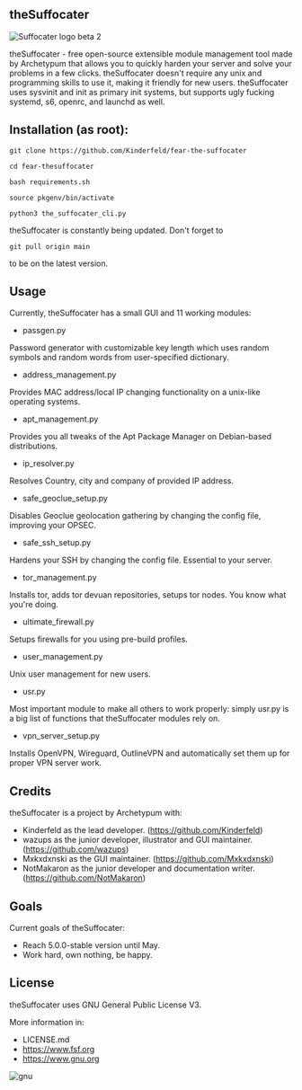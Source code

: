 ## theSuffocater  
![Suffocater logo beta 2](https://github.com/user-attachments/assets/51422160-c33c-4515-b628-dbabb2c877ce)

theSuffocater - free open-source extensible module management tool made by
Archetypum that allows you to quickly harden your server and solve your problems
in a few clicks. theSuffocater doesn't require any unix and programming skills
to use it, making it friendly for new users. 
theSuffocater uses sysvinit and init as primary init systems,
but supports ugly fucking systemd, s6, openrc, and launchd as well. 

## Installation (as root):

```
git clone https://github.com/Kinderfeld/fear-the-suffocater
```

```
cd fear-thesuffocater
```

```
bash requirements.sh
```

```
source pkgenv/bin/activate
```

```
python3 the_suffocater_cli.py
```

theSuffocater is constantly being updated.
Don't forget to

```
git pull origin main
```

to be on the latest version. 

## Usage

Currently, theSuffocater has a small GUI and 11 working modules:

 - passgen.py

Password generator with customizable key length which uses random symbols and random words from user-specified dictionary.
 - address_management.py

Provides MAC address/local IP changing functionality on a unix-like operating systems. 
 - apt_management.py

Provides you all tweaks of the Apt Package Manager on Debian-based
distributions.
 - ip_resolver.py

Resolves Country, city and company of provided IP address.
 - safe_geoclue_setup.py

Disables Geoclue geolocation gathering by changing the config file, improving your OPSEC.
 - safe_ssh_setup.py

Hardens your SSH by changing the config file. Essential to your server.
 - tor_management.py

Installs tor, adds tor devuan repositories, setups tor nodes. You know what you're doing.
 - ultimate_firewall.py

Setups firewalls for you using pre-build profiles.
 - user_management.py

Unix user management for new users.
 - usr.py

Most important module to make all others to work properly: simply usr.py is a big list of functions that theSuffocater modules rely on.
 - vpn_server_setup.py

Installs OpenVPN, Wireguard, OutlineVPN and automatically set them up for proper VPN server work.

## Credits

theSuffocater is a project by Archetypum with:
 - Kinderfeld as the lead developer.
(https://github.com/Kinderfeld)
 - wazups as the junior developer, illustrator and GUI maintainer.
(https://github.com/wazups)
 - Mxkxdxnski as the GUI maintainer.
(https://github.com/Mxkxdxnski)
 - NotMakaron as the junior developer and documentation writer.
(https://github.com/NotMakaron)

## Goals

Current goals of theSuffocater:
- Reach 5.0.0-stable version until May.
- Work hard, own nothing, be happy.

## License

theSuffocater uses GNU General Public License V3. 

More information in:

- LICENSE.md
- https://www.fsf.org
- https://www.gnu.org

![gnu](https://github.com/user-attachments/assets/66935a97-374f-4dbc-9f1c-428070fda139)
